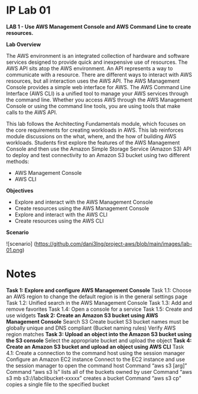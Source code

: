 # IP Lab 01

**LAB 1 - Use AWS Management Console and AWS Command Line to create resources.**

**Lab Overview**

The AWS environment is an integrated collection of hardware and software services designed to provide quick and inexpensive use of resources. The AWS API sits atop the AWS environment. An API represents a way to communicate with a resource. There are different ways to interact with AWS resources, but all interaction uses the AWS API. The AWS Management Console provides a simple web interface for AWS. The AWS Command Line Interface (AWS CLI) is a unified tool to manage your AWS services through the command line. Whether you access AWS through the AWS Management Console or using the command line tools, you are using tools that make calls to the AWS API.

This lab follows the Architecting Fundamentals module, which focuses on the core requirements for creating workloads in AWS. This lab reinforces module discussions on the what, where, and the how of building AWS workloads. Students first explore the features of the AWS Management Console and then use the Amazon Simple Storage Service (Amazon S3) API to deploy and test connectivity to an Amazon S3 bucket using two different methods:

- AWS Management Console
- AWS CLI

**Objectives**

- Explore and interact with the AWS Management Console
- Create resources using the AWS Management Console
- Explore and interact with the AWS CLI
- Create resources using the AWS CLI

**Scenario**

![scenario] (https://github.com/dani3lng/project-aws/blob/main/images/lab-01.png)
# Notes

**Task 1: Explore and configure AWS Management Console**
    Task 1.1: Choose an AWS region
    to change the default region is in the general settings page
    Task 1.2: Unified search in the AWS Management Console
    Task 1.3: Add and remove favorites
    Task 1.4: Open a console for a service
    Task 1.5: Create and use widgets
**Task 2: Create an Amazon S3 bucket using AWS Management Console**
    Search S3
    Create bucket
    S3 bucket names must be globally unique and DNS compliant (Bucket naming rules)
    Verify AWS region matches
**Task 3: Upload an object into the Amazon S3 bucket using the S3 console**
    Select the appropriate bucket and upload the object
**Task 4: Create an Amazon S3 bucket and upload an object using AWS CLI**
Task 4.1: Create a connection to the command host using the session manager
    Configure an Amazon EC2 instance
    Connect to the EC2 instance and use the session manager to open the command host
    Command “aws s3 [arg]”
    Command “aws s3 ls” lists all of the buckets owned by user
    Command “aws s3 mb s3://labclibucket-xxxxx” creates a bucket
    Command “aws s3 cp” copies a single file to the specified bucket
